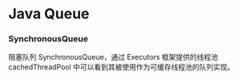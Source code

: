 # Java Queue

### SynchronousQueue

阻塞队列 SynchronousQueue，通过 Executors 框架提供的线程池 cachedThreadPool 中可以看到其被使用作为可缓存线程池的队列实现。




